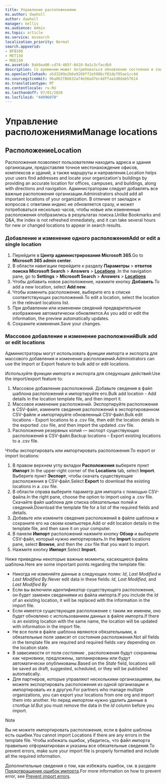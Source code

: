 ```yaml
---
title: Управление расположениями
ms.author: dawholl
author: dawholl
manager: kellis
ms.audience: Admin
ms.topic: article
ms.service: mssearch
localization_priority: Normal
search.appverid:
- BFB160
- MET150
- MOE150
ms.assetid: 8ab9aa00-cd74-405f-8410-9a1c3cfacdb9
description: Со временем может потребоваться обновление состояния и содержимого расположения, чтобы обеспечить его релевантность. 
ms.openlocfilehash: a5d3209e2b6e9269ff2e5986cf81de705ae1cc4d
ms.sourcegitcommit: 9ba062f8b632a74e56ad7ec4dffaa1d8dab57614
ms.translationtype: MT
ms.contentlocale: ru-RU
ms.lasthandoff: 07/01/2020
ms.locfileid: "44996070"
---
```

# <a name="manage-locations"></a><span data-ttu-id="06788-103">Управление расположениями</span><span class="sxs-lookup"><span data-stu-id="06788-103">Manage locations</span></span>

## <a name="location"></a><span data-ttu-id="06788-104">Расположение</span><span class="sxs-lookup"><span data-stu-id="06788-104">Location</span></span>

<span data-ttu-id="06788-105">Расположения позволяют пользователям находить адреса и здания организации, предоставляя точное местонахождение офисов, комплексов и зданий, а также маршруты и направления.</span><span class="sxs-lookup"><span data-stu-id="06788-105">Location helps your users find addresses and locate your organization's buildings by providing an accurate location for offices, campuses, and buildings, along with directions and navigation.</span></span> <span data-ttu-id="06788-106">Администраторам следует добавлять все важные расположения организации.</span><span class="sxs-lookup"><span data-stu-id="06788-106">Administrators should add all important locations of your organization.</span></span> <span data-ttu-id="06788-107">В отличие от закладок и вопросов с ответами индекс не обновляется сразу, и может потребоваться несколько часов, чтобы новые или измененные расположения отобразились в результатах поиска.</span><span class="sxs-lookup"><span data-stu-id="06788-107">Unlike Bookmarks and Q&A, the index is not refreshed immediately, and it can take several hours for new or changed locations to appear in search results.</span></span>

### <a name="add-or-edit-a-single-location"></a><span data-ttu-id="06788-108">Добавление и изменение одного расположения</span><span class="sxs-lookup"><span data-stu-id="06788-108">Add or edit a single location</span></span>

1. <span data-ttu-id="06788-109">Перейдите в **Центр администрирования Microsoft 365**.</span><span class="sxs-lookup"><span data-stu-id="06788-109">Go to **Microsoft 365 admin center**.</span></span>
1. <span data-ttu-id="06788-110">В области навигации перейдите к разделу **Параметры**  >  **ответов поиска Microsoft Search**  >  **Answers**  >  [**Locations**](https://admin.microsoft.com/Adminportal/Home#/MicrosoftSearch/locations) .</span><span class="sxs-lookup"><span data-stu-id="06788-110">In the navigation pane, go to **Settings** > **Microsoft Search** > **Answers** > [**Locations**](https://admin.microsoft.com/Adminportal/Home#/MicrosoftSearch/locations)</span></span>
1. <span data-ttu-id="06788-111">Чтобы добавить новое расположение, нажмите кнопку **Добавить**.</span><span class="sxs-lookup"><span data-stu-id="06788-111">To add a new location, select **Add new**.</span></span>
1. <span data-ttu-id="06788-112">Чтобы изменить расположение, выберите его в списке соответствующих расположений.</span><span class="sxs-lookup"><span data-stu-id="06788-112">To edit a location, select the location in the relevant locations list.</span></span>
1. <span data-ttu-id="06788-113">При добавлении или изменении сведений предварительное изображение автоматически обновляется.</span><span class="sxs-lookup"><span data-stu-id="06788-113">As you add or edit the information, the preview automatically updates.</span></span>
1. <span data-ttu-id="06788-114">Сохраните изменения.</span><span class="sxs-lookup"><span data-stu-id="06788-114">Save your changes.</span></span>

### <a name="bulk-add-or-edit-locations"></a><span data-ttu-id="06788-115">Массовое добавление и изменение расположений</span><span class="sxs-lookup"><span data-stu-id="06788-115">Bulk add or edit locations</span></span>

<span data-ttu-id="06788-116">Администраторы могут использовать функции импорта и экспорта для массового добавления и изменения расположений.</span><span class="sxs-lookup"><span data-stu-id="06788-116">Administrators can use the Import or Export feature to bulk add or edit locations.</span></span>

<span data-ttu-id="06788-117">Используйте функции импорта и экспорта для следующих действий:</span><span class="sxs-lookup"><span data-stu-id="06788-117">Use the import/export feature to:</span></span>

1. <span data-ttu-id="06788-118">Массовое добавление расположений. Добавьте сведения в файл шаблона расположений и импортируйте его.</span><span class="sxs-lookup"><span data-stu-id="06788-118">Bulk add location - Add details in the location template file, and then import it.</span></span>
1. <span data-ttu-id="06788-119">Массовое изменение расположений. Экспортируйте расположения в CSV-файл, измените сведения расположений в экспортированном CSV-файле и импортируйте обновленный CSV-файл.</span><span class="sxs-lookup"><span data-stu-id="06788-119">Bulk edit locations - Export locations to a .csv file, then edit the location details in the exported .csv file, and then import the updated .csv file.</span></span>
1. <span data-ttu-id="06788-120">Расположения резервных копий — экспорт существующих расположений в CSV-файл.</span><span class="sxs-lookup"><span data-stu-id="06788-120">Backup locations – Export existing locations to a .csv file.</span></span>

<span data-ttu-id="06788-121">Чтобы экспортировать или импортировать расположения:</span><span class="sxs-lookup"><span data-stu-id="06788-121">To export or import locations:</span></span>

1. <span data-ttu-id="06788-122">В правом верхнем углу вкладки **Расположения** выберите пункт **Импорт**.</span><span class="sxs-lookup"><span data-stu-id="06788-122">In the upper-right corner of the **Locations** tab, select **Import**.</span></span>
<span data-ttu-id="06788-123">Выберите пункт **Экспорт**, чтобы скачать существующие расположения в CSV-файл.</span><span class="sxs-lookup"><span data-stu-id="06788-123">Select **Export** to download the existing locations in a .csv file.</span></span>
1. <span data-ttu-id="06788-124">В области справа выберите параметр для импорта с помощью CSV-файла.</span><span class="sxs-lookup"><span data-stu-id="06788-124">In the right pane, choose the option to import using a .csv file.</span></span>
<span data-ttu-id="06788-125">Скачайте файл шаблона для списка обязательных полей и сведений.</span><span class="sxs-lookup"><span data-stu-id="06788-125">Download the template file for a list of the required fields and details.</span></span>
1. <span data-ttu-id="06788-126">Добавьте или измените сведения расположений в файле шаблона и сохраните его на своем компьютере.</span><span class="sxs-lookup"><span data-stu-id="06788-126">Add or edit location details in the template file, and then save it on your computer.</span></span>
1. <span data-ttu-id="06788-127">В панели **Импорт** расположений нажмите кнопку **Обзор** и выберите CSV-файл, который нужно импортировать.</span><span class="sxs-lookup"><span data-stu-id="06788-127">In the **Import** locations pane, select **Browse**, and then the .csv file that you want to import.</span></span>
1. <span data-ttu-id="06788-128">Нажмите кнопку **Импорт**.</span><span class="sxs-lookup"><span data-stu-id="06788-128">Select **Import**.</span></span>

<span data-ttu-id="06788-129">Ниже приведены некоторые важные моменты, касающиеся файла шаблона.</span><span class="sxs-lookup"><span data-stu-id="06788-129">Here are some important points regarding the template file:</span></span>

- <span data-ttu-id="06788-130">Никогда не изменяйте данные в следующих полях: *Id*, *Last Modified* и *Last Modified By*.</span><span class="sxs-lookup"><span data-stu-id="06788-130">Never edit data in these fields: *Id*, *Last Modified*, and *Last Modified By*</span></span>
- <span data-ttu-id="06788-131">Если вы включили *идентификатор* существующего расположения, он будет заменен сведениями из файла импорта.</span><span class="sxs-lookup"><span data-stu-id="06788-131">If you include the *Id* of an existing location, it will be replaced with the information in the import file.</span></span>
- <span data-ttu-id="06788-132">Если имеется существующее расположение с таким же именем, оно будет обновлено с использованием данных в файле импорта.</span><span class="sxs-lookup"><span data-stu-id="06788-132">If there is an existing location with the same name, the location will be updated with information in the import file.</span></span>
- <span data-ttu-id="06788-133">Не все поля в файле шаблона являются обязательными, а обязательные поля зависят от состояния расположения.</span><span class="sxs-lookup"><span data-stu-id="06788-133">Not all fields in the template file are required and required fields vary depending on the location state.</span></span>
- <span data-ttu-id="06788-134">В зависимости от поля *состояние* , расположения будут сохранены как черновики, предложены, запланированы или будут автоматически опубликованы.</span><span class="sxs-lookup"><span data-stu-id="06788-134">Based on the *State* field, locations will be saved as draft, suggested, scheduled, or they will be published automatically.</span></span>
- <span data-ttu-id="06788-135">Для партнеров, которые управляют несколькими организациями, вы можете экспортировать расположения из одной организации и импортировать их в другую.</span><span class="sxs-lookup"><span data-stu-id="06788-135">For partners who manage multiple organizations, you can export your locations from one org and import them into another.</span></span> <span data-ttu-id="06788-136">Но перед импортом нужно удалить данные в столбце *Id*.</span><span class="sxs-lookup"><span data-stu-id="06788-136">But you must remove the data in the *Id* column before you import.</span></span>

> [!NOTE]
> <span data-ttu-id="06788-137">Вы не можете импортировать расположения, если в файле шаблона есть ошибки.</span><span class="sxs-lookup"><span data-stu-id="06788-137">You cannot import Locations if there are any errors in the template file.</span></span> <span data-ttu-id="06788-138">Чтобы избежать ошибок, убедитесь, что файл импорта правильно отформатирован и указаны все обязательные сведения.</span><span class="sxs-lookup"><span data-stu-id="06788-138">To prevent errors, make sure your import file is properly formatted and include all the required information.</span></span>

<span data-ttu-id="06788-139">Дополнительные сведения о том, как избежать ошибок, см. в разделе [Предотвращение ошибок импорта](manage-bookmarks.md#prevent-import-errors).</span><span class="sxs-lookup"><span data-stu-id="06788-139">For more information on how to prevent error, see [Prevent import errors](manage-bookmarks.md#prevent-import-errors).</span></span>

